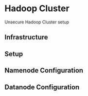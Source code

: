 # Hadoop Cluster
Unsecure Hadoop Cluster setup
## Infrastructure

## Setup 

## Namenode Configuration

## Datanode Configuration
